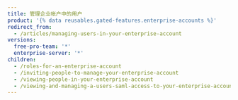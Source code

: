 ```yaml
---
title: 管理企业帐户中的用户
product: '{% data reusables.gated-features.enterprise-accounts %}'
redirect_from:
  - /articles/managing-users-in-your-enterprise-account
versions:
  free-pro-team: '*'
  enterprise-server: '*'
children:
  - /roles-for-an-enterprise-account
  - /inviting-people-to-manage-your-enterprise-account
  - /viewing-people-in-your-enterprise-account
  - /viewing-and-managing-a-users-saml-access-to-your-enterprise-account
---
```


